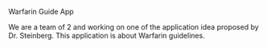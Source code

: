 Warfarin Guide App

We are a team of 2 and working on one of the application idea proposed by Dr. Steinberg. This application is about Warfarin guidelines.
 
